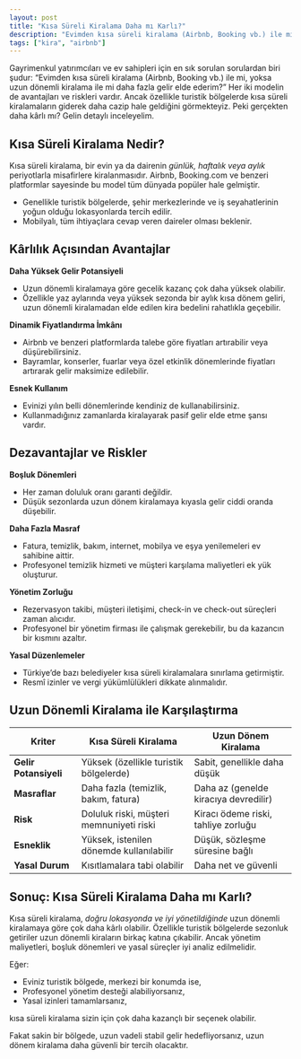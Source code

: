 ```yaml
---
layout: post
title: "Kısa Süreli Kiralama Daha mı Karlı?"
description: "Evimden kısa süreli kiralama (Airbnb, Booking vb.) ile mi, yoksa uzun dönemli kiralama ile mi daha fazla gelir elde ederim?"
tags: ["kira", "airbnb"]
---
```


Gayrimenkul yatırımcıları ve ev sahipleri için en sık sorulan sorulardan biri şudur: “Evimden kısa süreli kiralama (Airbnb, Booking vb.) ile mi, yoksa uzun dönemli kiralama ile mi daha fazla gelir elde ederim?”
Her iki modelin de avantajları ve riskleri vardır. Ancak özellikle turistik bölgelerde kısa süreli kiralamaların giderek daha cazip hale geldiğini görmekteyiz. Peki gerçekten daha kârlı mı? Gelin detaylı inceleyelim.

## Kısa Süreli Kiralama Nedir?

Kısa süreli kiralama, bir evin ya da dairenin *günlük, haftalık veya aylık* periyotlarla misafirlere kiralanmasıdır. Airbnb, Booking.com ve benzeri platformlar sayesinde bu model tüm dünyada popüler hale gelmiştir.

- Genellikle turistik bölgelerde, şehir merkezlerinde ve iş seyahatlerinin yoğun olduğu lokasyonlarda tercih edilir.
- Mobilyalı, tüm ihtiyaçlara cevap veren daireler olması beklenir.

## Kârlılık Açısından Avantajlar

**Daha Yüksek Gelir Potansiyeli**

- Uzun dönemli kiralamaya göre gecelik kazanç çok daha yüksek olabilir.
- Özellikle yaz aylarında veya yüksek sezonda bir aylık kısa dönem geliri, uzun dönemli kiralamadan elde edilen kira bedelini rahatlıkla geçebilir.

**Dinamik Fiyatlandırma İmkânı**

- Airbnb ve benzeri platformlarda talebe göre fiyatları artırabilir veya düşürebilirsiniz.
- Bayramlar, konserler, fuarlar veya özel etkinlik dönemlerinde fiyatları artırarak gelir maksimize edilebilir.

**Esnek Kullanım**

- Evinizi yılın belli dönemlerinde kendiniz de kullanabilirsiniz.
- Kullanmadığınız zamanlarda kiralayarak pasif gelir elde etme şansı vardır.

## Dezavantajlar ve Riskler

**Boşluk Dönemleri**

- Her zaman doluluk oranı garanti değildir.
- Düşük sezonlarda uzun dönem kiralamaya kıyasla gelir ciddi oranda düşebilir.

**Daha Fazla Masraf**

- Fatura, temizlik, bakım, internet, mobilya ve eşya yenilemeleri ev sahibine aittir.
- Profesyonel temizlik hizmeti ve müşteri karşılama maliyetleri ek yük oluşturur.

**Yönetim Zorluğu**

- Rezervasyon takibi, müşteri iletişimi, check-in ve check-out süreçleri zaman alıcıdır.
- Profesyonel bir yönetim firması ile çalışmak gerekebilir, bu da kazancın bir kısmını azaltır.

**Yasal Düzenlemeler**

- Türkiye’de bazı belediyeler kısa süreli kiralamalara sınırlama getirmiştir.
- Resmî izinler ve vergi yükümlülükleri dikkate alınmalıdır.

## Uzun Dönemli Kiralama ile Karşılaştırma

| Kriter                | Kısa Süreli Kiralama                     | Uzun Dönem Kiralama                   |
| --------------------- | ---------------------------------------- | ------------------------------------- |
| **Gelir Potansiyeli** | Yüksek (özellikle turistik bölgelerde)   | Sabit, genellikle daha düşük          |
| **Masraflar**         | Daha fazla (temizlik, bakım, fatura)     | Daha az (genelde kiracıya devredilir) |
| **Risk**              | Doluluk riski, müşteri memnuniyeti riski | Kiracı ödeme riski, tahliye zorluğu   |
| **Esneklik**          | Yüksek, istenilen dönemde kullanılabilir | Düşük, sözleşme süresine bağlı        |
| **Yasal Durum**       | Kısıtlamalara tabi olabilir              | Daha net ve güvenli                   |

## Sonuç: Kısa Süreli Kiralama Daha mı Karlı?

Kısa süreli kiralama, *doğru lokasyonda ve iyi yönetildiğinde* uzun dönemli kiralamaya göre çok daha kârlı olabilir. Özellikle turistik bölgelerde sezonluk getiriler uzun dönemli kiraların birkaç katına çıkabilir. Ancak yönetim maliyetleri, boşluk dönemleri ve yasal süreçler iyi analiz edilmelidir.

Eğer:

- Eviniz turistik bölgede, merkezi bir konumda ise,
- Profesyonel yönetim desteği alabiliyorsanız,
- Yasal izinleri tamamlarsanız,

kısa süreli kiralama sizin için çok daha kazançlı bir seçenek olabilir.

Fakat sakin bir bölgede, uzun vadeli stabil gelir hedefliyorsanız, uzun dönem kiralama daha güvenli bir tercih olacaktır.